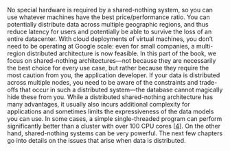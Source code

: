 
No special hardware is required by a shared-nothing system, so you can use whatever machines have
the best price/performance ratio. You can potentially distribute data across multiple geographic
regions, and thus reduce latency for users and potentially be able to survive the loss of an entire
datacenter. With cloud deployments of virtual machines, you don’t need to be operating at Google
scale: even for small companies, a multi-region distributed architecture is now feasible. In this part of the book, we focus on shared-nothing architectures—not because they are
necessarily the best choice for every use case, but rather because they require the most caution
from you, the application developer. If your data is distributed across multiple nodes, you need to
be aware of the constraints and trade-offs that occur in such a distributed system—the database
cannot magically hide these from you. While a distributed shared-nothing architecture has many advantages, it usually also incurs
additional complexity for applications and sometimes limits the expressiveness of the data models
you can use. In some cases, a simple single-threaded program can perform significantly better than a
cluster with over 100 CPU cores
[[4](part02.html#McSherry2015vx_pt2)].
On the other hand, shared-nothing systems can be very powerful. The next few chapters go into
details on the issues that arise when data is distributed.